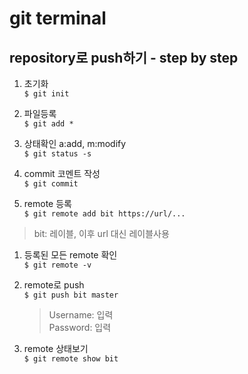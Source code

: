 # git terminal

## repository로 push하기 - step by step

1. 초기화<br />
`$ git init`

1. 파일등록<br />
`$ git add *`

1. 상태확인 a:add, m:modify<br />
`$ git status -s`

1. commit 코멘트 작성<br />
`$ git commit`

1. remote 등록<br />
`$ git remote add bit https://url/...`
> bit: 레이블, 이후 url 대신 레이블사용

1. 등록된 모든 remote 확인<br />
`$ git remote -v`

1. remote로 push<br />
`$ git push bit master`
	> Username: 입력<br />
    Password: 입력

1. remote 상태보기<br />
`$ git remote show bit`
